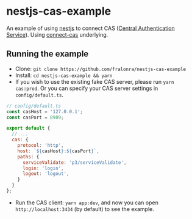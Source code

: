 # nestjs-cas-example

An example of using [nestjs](https://github.com/nestjs/nest) to connect CAS ([Central Authentication Service](https://en.wikipedia.org/wiki/Central_Authentication_Service)). Using [connect-cas](https://github.com/AceMetrix/connect-cas) underlying.

## Running the example

* Clone: `git clone https://github.com/fralonra/nestjs-cas-example`
* Install: `cd nestjs-cas-example && yarn`
* If you wish to use the existing fake CAS server, please run `yarn cas:prod`. Or you can specify your CAS server settings in `config/default.ts`.
```javascript
// config/default.ts
const casHost = '127.0.0.1';
const casPort = 8989;

export default {
  // ...
  cas: {
    protocol: 'http',
    host: `${casHost}:${casPort}`,
    paths: {
      serviceValidate: 'p3/serviceValidate',
      login: 'login',
      logout: 'logout',
    }
  }
};

```
* Run the CAS client: `yarn app:dev`, and now you can open `http://localhost:3434` (by default) to see the example.

